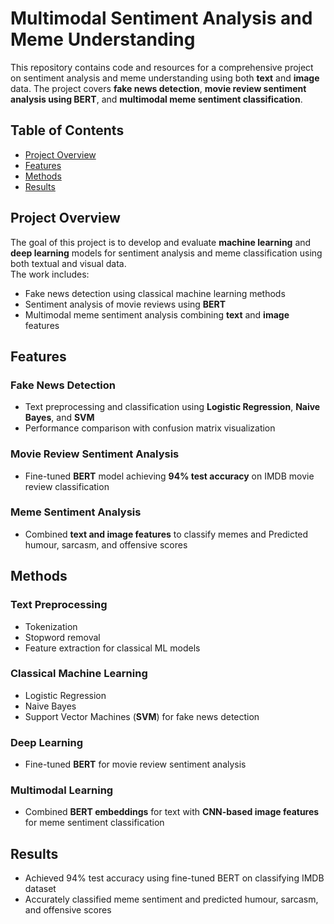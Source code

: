 # Multimodal Sentiment Analysis and Meme Understanding

This repository contains code and resources for a comprehensive project on sentiment analysis and meme understanding using both **text** and **image** data. The project covers **fake news detection**, **movie review sentiment analysis using BERT**, and **multimodal meme sentiment classification**.

## Table of Contents

- [Project Overview](#project-overview)
- [Features](#features)
- [Methods](#methods)
- [Results](#results)

## Project Overview

The goal of this project is to develop and evaluate **machine learning** and **deep learning** models for sentiment analysis and meme classification using both textual and visual data.  
The work includes:

- Fake news detection using classical machine learning methods  
- Sentiment analysis of movie reviews using **BERT**  
- Multimodal meme sentiment analysis combining **text** and **image** features

## Features

### Fake News Detection
- Text preprocessing and classification using **Logistic Regression**, **Naive Bayes**, and **SVM**  
- Performance comparison with confusion matrix visualization

### Movie Review Sentiment Analysis
- Fine-tuned **BERT** model achieving **94% test accuracy** on IMDB movie review classification

### Meme Sentiment Analysis
- Combined **text and image features** to classify memes and Predicted humour, sarcasm, and offensive scores

## Methods

### Text Preprocessing
- Tokenization  
- Stopword removal  
- Feature extraction for classical ML models

### Classical Machine Learning
- Logistic Regression  
- Naive Bayes  
- Support Vector Machines (**SVM**) for fake news detection

### Deep Learning
- Fine-tuned **BERT** for movie review sentiment analysis

### Multimodal Learning
- Combined **BERT embeddings** for text with **CNN-based image features** for meme sentiment classification

## Results

- Achieved 94% test accuracy using fine-tuned BERT on classifying IMDB dataset
- Accurately classified meme sentiment and predicted humour, sarcasm, and offensive scores
